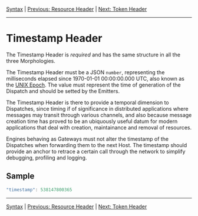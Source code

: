 [Syntax](index.md) | [Previous: Resource Header](resource.md) | [Next: Token Header](token.md)

---

Timestamp Header
================

The Timestamp Header is _required_ and has the same structure in all the three Morphologies.

The Timestamp Header must be a JSON `number`, representing the milliseconds elapsed since 1970-01-01 00:00:00.000 UTC, also known as the [UNIX Epoch](http://en.wikipedia.org/wiki/Unix_time). The value must represent the time of generation of the Dispatch and should be setted by the Emitters. 

The Timestamp Header is there to provide a temporal dimension to Dispatches, since timing if of significance in distributed applications where messages may transit through various channels, and also because message creation time has proved to be an ubiquously useful datum for modern applications that deal with creation, maintainance and removal of resources.

Engines behaving as Gateways must not alter the timestamp of the Dispatches when forwarding them to the next Host. The timestamp should provide an anchor to retrace a certain call through the network to simplify debugging, profiling and logging.

Sample
------

```javascript
"timestamp": 538147800365
```

---

[Syntax](index.md) | [Previous: Resource Header](resource.md) | [Next: Token Header](token.md)

